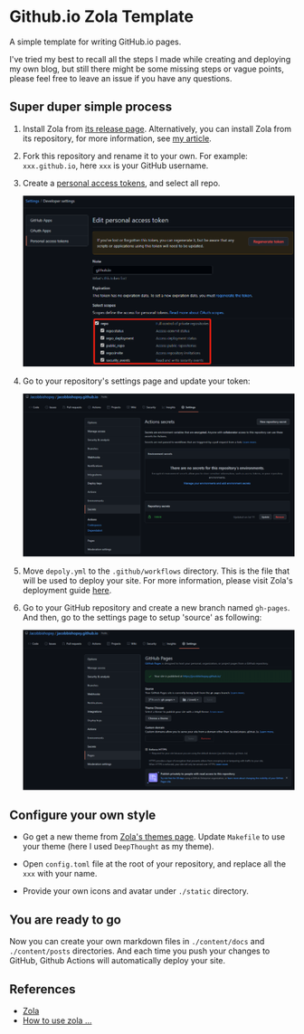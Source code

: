 # Github.io Zola Template

A simple template for writing GitHub.io pages.

I've tried my best to recall all the steps I made while creating and deploying my own blog, but still there might be some missing steps or vague points, please feel free to leave an issue if you have any questions.

## Super duper simple process

1. Install Zola from [its release page](https://github.com/getzola/zola/releases). Alternatively, you can install Zola from its repository, for more information, see [my article](https://jacobbishopxy.github.io/posts/2021-7-1-hello-world/).

1. Fork this repository and rename it to your own. For example: `xxx.github.io`, here `xxx` is your GitHub username.

1. Create a [personal access tokens](https://github.com/settings/tokens), and select all repo.

   ![select_all_repo.png](./sources/select_all_repo.png)

1. Go to your repository's settings page and update your token:

   ![update_token.png](./sources/update_token.png)

1. Move `depoly.yml` to the `.github/workflows` directory. This is the file that will be used to deploy your site. For more information, please visit Zola's deployment guide [here](https://www.getzola.org/documentation/deployment/github-pages/).

1. Go to your GitHub repository and create a new branch named `gh-pages`. And then, go to the settings page to setup 'source' as following:

   ![settings_pages.png](./sources/settings_pages.png)

## Configure your own style

- Go get a new theme from [Zola's themes page](https://www.getzola.org/themes/). Update `Makefile` to use your theme (here I used `DeepThought` as my theme).

- Open `config.toml` file at the root of your repository, and replace all the `xxx` with your name.

- Provide your own icons and avatar under `./static` directory.

## You are ready to go

Now you can create your own markdown files in `./content/docs` and `./content/posts` directories. And each time you push your changes to GitHub, Github Actions will automatically deploy your site.

## References

- [Zola](https://www.getzola.org/)
- [How to use zola ...](https://dev.to/davidedelpapa/zola-tutorial-how-to-use-zola-the-rust-based-static-site-generator-for-your-next-small-project-and-deploy-it-on-netlify-375n)
